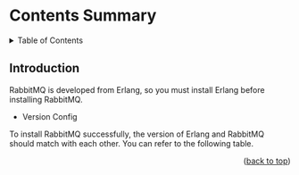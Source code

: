 <a id="readme-top"></a>

<!-- TABLE OF CONTENTS -->
# Contents Summary

<details>
  <summary>Table of Contents</summary>
  <ol>
    <li>
      <a href="#introduction">Introduction</a>
      <ul>
        <li><a href="#version-config">Version Config</a></li>
        <li><a href="#installation-procedure">Installation Procedure</a></li>
      </ul>
    </li>
    <li>
      <a href="#use-rabbitmq">Use RabbitMQ</a>
      <ul>
        <li><a href="#start-up">Start Up</a></li>
        <li><a href="#management-gui">Management GUI</a></li>
        <li><a href="#shut-down">Shut Down</a></li>
      </ul>
    </li>
  </ol>
</details>

<!-- Introduction -->
## Introduction

<a id="introduction"></a>

RabbitMQ is developed from Erlang, so you must install Erlang before installing RabbitMQ.

* Version Config

To install RabbitMQ successfully, the version of Erlang and RabbitMQ should match with each other. You can refer to the following table. 

<p align="right">(<a href="#readme-top">back to top</a>)</p>

[//]: # (https://blog.csdn.net/qq_42402854/article/details/103032007)